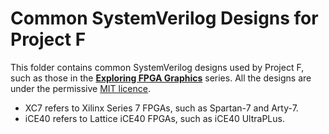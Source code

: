 # Common SystemVerilog Designs for Project F

This folder contains common SystemVerilog designs used by Project F, such as those in the **[Exploring FPGA Graphics](https://projectf.io/posts/fpga-graphics/)** series. All the designs are under the permissive [MIT licence](../LICENSE).

* XC7 refers to Xilinx Series 7 FPGAs, such as Spartan-7 and Arty-7.
* iCE40 refers to Lattice iCE40 FPGAs, such as iCE40 UltraPLus.
